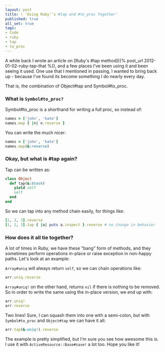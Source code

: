```yaml
---
layout: post
title: ! 'Using Ruby''s #tap and #to_proc Together'
published: true
all_set: true
tags:
- Code
- ruby
- tap
- to_proc
---
```


A while back I wrote an article on
[Ruby's #tap method]({% post_url 2012-01-02-ruby-tap-that %}), and a few places
I've been using it and been seeing it used.  One use that I mentioned in
passing, I wanted to bring back up - because I've found its become something I
do nearly every day.

That is, the combination of Object#tap and Symbol#to_proc.

### What is `Symbol#to_proc?`

Symbol#to_proc is a shorthand for writing a full proc, so instead of:

``` ruby
names = ['john', 'kate']
names.map { |n| n.reverse }
```

You can write the much nicer:

``` ruby
names = ['john', 'kate']
names.map(&:reverse)
```

### Okay, but what is #tap again?

Tap can be written as:

``` ruby
class Object
  def tap(&:block)
    yield self
    self
  end
end
```

So we can tap into any method chain easily, for things like:

``` ruby
[1, 2, 3].reverse
[1, 2, 3].tap { |a| puts a.inspect }.reverse # no change in behavior
```

### How does it all tie together?

A lot of times in Ruby, we have these "bang" form of methods, and they sometimes
perform operations in-place or raise exception in non-happy paths.  Let's look
at an example:

`Array#uniq` will always return `self`, so we can chain operations like:

``` ruby
arr.uniq.reverse
```

`Array#uniq!` on the other hand, returns `nil` if there is nothing to be
removed.  So in order to write the same using the in-place version, we end up
with:

``` ruby
arr.uniq!
arr.reverse
```

Two lines!  Sure, I can squash them into one with a semi-colon, but with
`Symbol#to_proc` and `Object#tap` we can have it all:

``` ruby
arr.tap(&:uniq!).reverse
```

The example is pretty simplified, but I'm sure you see how awesome this is.
I use it with `ActiveResource::Base#save!` a lot too.  Hope you like it!
